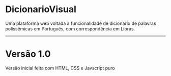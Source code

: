 # DicionarioVisual
Uma plataforma web voltada à funcionalidade de dicionário de palavras polissêmicas em Português, com correspondência em Libras.

---------------------------------------------------------------------------------------------------------------------------------
# Versão 1.0
Versão inicial feita com HTML, CSS e Javscript puro

